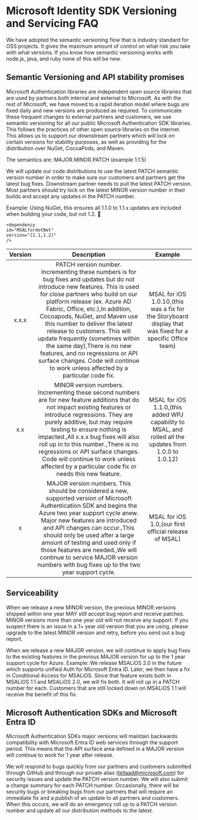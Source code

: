 # Microsoft Identity SDK Versioning and Servicing FAQ

We have adopted the semantic versioning flow that is industry standard for OSS projects. It gives the maximum amount of control on what risk you take with what versions. If you know how semantic versioning works with node.js, java, and ruby none of this will be new.

## Semantic Versioning and API stability promises

Microsoft Authentication libraries are independent open source libraries that are used by partners both internal and external to Microsoft. As with the rest of Microsoft, we have moved to a rapid iteration model where bugs are fixed daily and new versions are produced as required. To communicate these frequent changes to external partners and customers, we use semantic versioning for all our public Microsoft Authentication SDK libraries. This follows the practices of other open source libraries on the internet. This allows us to support our downstream partners which will lock on certain versions for stability purposes, as well as providing for the distribution over NuGet, CocoaPods, and Maven. 

The semantics are: MAJOR.MINOR.PATCH (example 1.1.5)

We will update our code distributions to use the latest PATCH semantic version number in order to make sure our customers and partners get the latest bug fixes. Downstream partner needs to pull the latest PATCH version. Most partners should try lock on the latest MINOR version number in their builds and accept any updates in the PATCH number.

Example:
Using NuGet, this ensures all 1.1.0 to 1.1.x updates are included when building your code, but not 1.2. 

```
<dependency
id="MSALfordotNet"
version="[1.1,1.2)"
/>
```

| Version |                                                                                                                                                                                                                                                            Description                                                                                                                                                                                                                                                            |                                                  Example                                                  |
|:-------:|:---------------------------------------------------------------------------------------------------------------------------------------------------------------------------------------------------------------------------------------------------------------------------------------------------------------------------------------------------------------------------------------------------------------------------------------------------------------------------------------------------------------------------------:|:---------------------------------------------------------------------------------------------------------:|
| x.x.x   | PATCH version number. Incrementing these numbers is for bug fixes and updates but do not introduce new features. This is used for close partners who build on our platform release (ex. Azure AD Fabric, Office, etc.),In addition, Cocoapods, NuGet, and Maven use this number to deliver the latest release to customers. This will update frequently (sometimes within the same day),There is no new features, and no regressions or API surface changes. Code will continue to work unless affected by a particular code fix. | MSAL for iOS 1.0.10,(this was a fix for the Storyboard display that was fixed for a specific Office team) |
| x.x     | MINOR version numbers. Incrementing these second numbers are for new feature additions that do not impact existing features or introduce regressions. They are purely additive, but may require testing to ensure nothing is impacted.,All x.x.x bug fixes will also roll up in to this number.,There is no regressions or API surface changes. Code will continue to work unless affected by a particular code fix or needs this new feature.                                                                                    | MSAL for iOS 1.1.0,(this added WPJ capability to MSAL, and rolled all the updates from 1.0.0 to 1.0.12)   |
| x       | MAJOR version numbers. This should be considered a new, supported version of Microsoft Authentication SDK and begins the Azure two year support cycle anew. Major new features are introduced and API changes can occur.,This should only be used after a large amount of testing and used only if those features are needed.,We will continue to service MAJOR version numbers with bug fixes up to the two year support cycle.                                                                                                        | MSAL for iOS 1.0,(our first official release of MSAL)                                                     |

## Serviceability

When we release a new MINOR version, the previous MINOR versions shipped within one year MAY still accept bug report and receive patches. MINOR versions more than one year old will not receive any support. If you suspect there is an issue in a 1+ year old version that you are using, please upgrade to the latest MINOR version and retry, before you send out a bug report.

When we release a new MAJOR version, we will continue to apply bug fixes to the existing features in the previous MAJOR version for up to the 1 year support cycle for Azure.
Example: We release MSALiOS 2.0 in the future which supports unified Auth for Microsoft Entra ID. Later, we then have a fix in Conditional Access for MSALiOS. Since that feature exists both in MSALiOS 1.1 and MSALiOS 2.0, we will fix both. It will roll up in a PATCH number for each. Customers that are still locked down on MSALiOS 1.1 will receive the benefit of this fix.

## Microsoft Authentication SDKs and Microsoft Entra ID

Microsoft Authentication SDKs major versions will maintain backwards compatibility with Microsoft Entra ID web services through the support period. This means that the API surface area defined in a MAJOR version will continue to work for 1 year after release.

We will respond to bugs quickly from our partners and customers submitted through GitHub and through our private alias (tellaad@microsoft.com) for security issues and update the PATCH version number. We will also submit a change summary for each PATCH number.
Occasionally, there will be security bugs or breaking bugs from our partners that will require an immediate fix and a publish of an update to all partners and customers. When this occurs, we will do an emergency roll up to a PATCH version number and update all our distribution methods to the latest.
